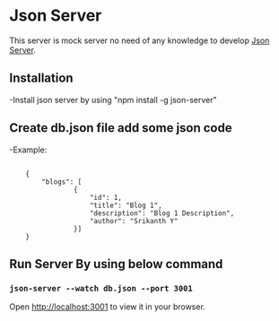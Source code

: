 # Json Server

This server is mock server no need of any knowledge to develop [Json Server](https://www.npmjs.com/package/json-server).

## Installation

-Install json server by using "npm install -g json-server"

## Create db.json file add some json code 

-Example:

<code>
    {
        "blogs": [
                {
                    "id": 1,
                    "title": "Blog 1",
                    "description": "Blog 1 Description",
                    "author": "Srikanth Y"
                }]
    }
</code>

## Run Server By using below command

### `json-server --watch db.json --port 3001`

Open [http://localhost:3001](http://localhost:3001) to view it in your browser.
